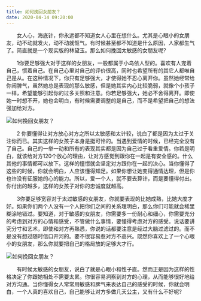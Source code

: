 ```yaml
---
title: 如何挽回女朋友？
date: 2020-04-14 09:20:00
---
```




　　女人心，海底针，你永远都不知道女人心里在想什么。尤其是心眼小的女朋友，动不动就发火，动不动就怄气。有时候甚至都不知道是什么原因，人家都生气了。简直就是一个现实版的林黛玉。那么如何挽回太敏感的女朋友呢?

　　1你要足够强大对于这样的女朋友，一般都属于小鸟依人型的。喜欢有人宠着自己，惯着自己。在自己心里对自己的评价很高，同时也希望所有的其它人都唯自己是从。在这种情况下，你只有足够强大，才使得她不忍心离开你。虽然她经常给你闹脾气，虽然她总是表现的那么敏感，但是她其实内心比较脆弱，就像个小孩子一样，希望能够引起你的过多关照和注意。你若足够强大，她必不舍得离开。即使她一时想不开，她也会明白，有时候需要调整的是自己，而不是希望把自己的想法强加给对方。

![如何挽回女朋友？](/img/4c554162825368b3821e0838f6b00ed0.jpg)

　　2 你要懂得让对方放心对方之所以太敏感和太计较，说白了都是因为太过于关注你而已。其实这样的女孩子本身是挺可怜的。当遇到爱情的时候，已经完全没有了自己。自己的一举一动和所有的表现其实都是因为自己过于看重爱情。你若是明白，就该给对方120个放心的理由，让对方感觉到跟你在一起是有安全感的。什么其他的事情都可以放下。这样的憧憬就会坚定对方跟你在一起的决心。当你懂得了这些的时候，你就会明白，人应该懂得知足。如果你想让她变得通情达理，但是你也许没有征服她的心的能力。所以，爱一个人，就不要去算计，而是要懂得付出。你付出的越多，这样的女孩子对你的忠诚度就越高。

　　3你要足够宽容对于太过敏感的女朋友，你就要表现的比她成熟，比她大度才好。如果你们两个人没有一个人把你们之间的关系理明白，那么你们可能就会稀里糊涂地错过。要知道，对于敏感的女朋友，你需要多一份耐心和细心，你需要充分的考虑到对方的心情和感受，不管做什么事情，要懂得考虑对方的感受。说话要讲究分寸和艺术，即使和对方再熟悉，你说的话都要注意是经过大脑过滤过的。而不是没有想过随时信口开河的。要不很容易惹对方不高兴。既然你喜欢上了一个心眼小的女朋友，那么你就要把自己的格局放的足够大才行。

![如何挽回女朋友？](/img/9fcde731d247aa5ea106482fa8f8cccf.jpg)

　　有时候太敏感的女朋友，说白了就是心眼小和性子直。然而正是因为这样的性格决定了你跟她相处不需要太累。你很容易洞察到对方的心理，从而能够很好地给对方沟通。当你懂得女人常常用敏感和脾气来表达自己的感受的时候，你就会明白，一个人真的喜欢自己，自己能够让对方多做几天公主，又有什么不好呢?